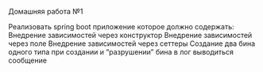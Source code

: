 Домашняя работа №1

Реализовать spring boot приложение которое должно содержать:
 Внедрение зависимостей через конструктор
 Внедрение зависимостей через поле
 Внедрение зависимостей через сеттеры
 Создание два бина одного типа
 при создании и “разрушении” бина в лог выводиться сообщение

